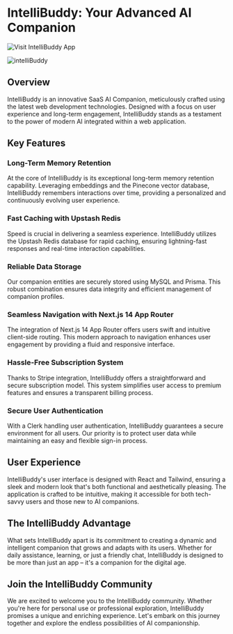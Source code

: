 # IntelliBuddy: Your Advanced AI Companion

![Visit IntelliBuddy App](https://img.shields.io/badge/Visit-IntelliBuddy_App-blue?style=for-the-badge&logo=appveyor)

![intelliBuddy](https://github.com/aphuus/intellibuddy-app/assets/73286833/9df0aa5c-9d15-4f35-9846-420540388921)

## Overview

IntelliBuddy is an innovative SaaS AI Companion, meticulously crafted using the latest web development technologies. Designed with a focus on user experience and long-term engagement, IntelliBuddy stands as a testament to the power of modern AI integrated within a web application.

## Key Features

### Long-Term Memory Retention

At the core of IntelliBuddy is its exceptional long-term memory retention capability. Leveraging embeddings and the Pinecone vector database, IntelliBuddy remembers interactions over time, providing a personalized and continuously evolving user experience.

### Fast Caching with Upstash Redis

Speed is crucial in delivering a seamless experience. IntelliBuddy utilizes the Upstash Redis database for rapid caching, ensuring lightning-fast responses and real-time interaction capabilities.

### Reliable Data Storage

Our companion entities are securely stored using MySQL and Prisma. This robust combination ensures data integrity and efficient management of companion profiles.

### Seamless Navigation with Next.js 14 App Router

The integration of Next.js 14 App Router offers users swift and intuitive client-side routing. This modern approach to navigation enhances user engagement by providing a fluid and responsive interface.

### Hassle-Free Subscription System

Thanks to Stripe integration, IntelliBuddy offers a straightforward and secure subscription model. This system simplifies user access to premium features and ensures a transparent billing process.

### Secure User Authentication

With a Clerk handling user authentication, IntelliBuddy guarantees a secure environment for all users. Our priority is to protect user data while maintaining an easy and flexible sign-in process.

## User Experience

IntelliBuddy's user interface is designed with React and Tailwind, ensuring a sleek and modern look that's both functional and aesthetically pleasing. The application is crafted to be intuitive, making it accessible for both tech-savvy users and those new to AI companions.

## The IntelliBuddy Advantage

What sets IntelliBuddy apart is its commitment to creating a dynamic and intelligent companion that grows and adapts with its users. Whether for daily assistance, learning, or just a friendly chat, IntelliBuddy is designed to be more than just an app – it's a companion for the digital age.

## Join the IntelliBuddy Community

We are excited to welcome you to the IntelliBuddy community. Whether you're here for personal use or professional exploration, IntelliBuddy promises a unique and enriching experience. Let's embark on this journey together and explore the endless possibilities of AI companionship.
